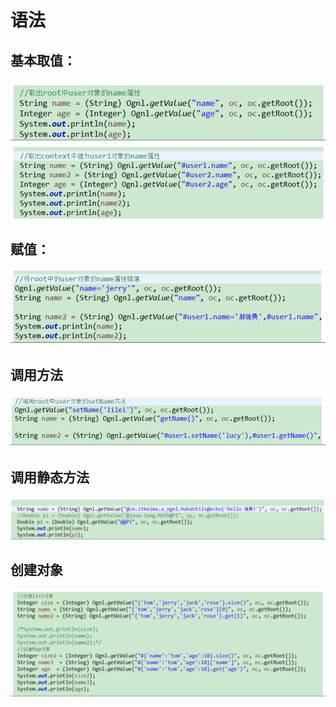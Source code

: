 # 语法

## 基本取值：

![](../../../.gitbook/assets/image%20%2813%29.png)

## 赋值：

![](../../../.gitbook/assets/image%20%2842%29.png)

## 调用方法

![](../../../.gitbook/assets/image%20%2815%29.png)

## 调用静态方法

![](../../../.gitbook/assets/image%20%28180%29.png)

## 创建对象 

![](../../../.gitbook/assets/image%20%28138%29.png)

